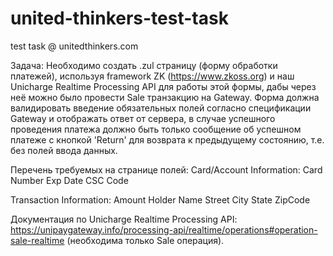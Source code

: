 # united-thinkers-test-task
test task @ unitedthinkers.com

Задача:
Необходимо создать .zul страницу (форму обработки платежей), используя framework ZK (https://www.zkoss.org)
и наш Unicharge Realtime Processing API для работы этой формы, дабы через неё можно было провести Sale
транзакцию на Gateway. Форма должна валидировать введение обязательных полей согласно спецификации Gateway
и отображать ответ от сервера, в случае успешного проведения платежа должно быть только сообщение об успешном
платеже с кнопкой 'Return' для возврата к предыдущему состоянию, т.е. без полей ввода данных.


Перечень требуемых на странице полей:
Card/Account Information:
Card Number
Exp Date
CSC Code

Transaction Information:
Amount
Holder Name
Street
City
State
ZipCode

Документация по Unicharge Realtime Processing API: https://unipaygateway.info/processing-api/realtime/operations#operation-sale-realtime (необходима только Sale операция).
